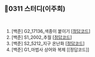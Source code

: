 ## 📘0311 스터디(이주희)
</br>

1. [백준] G2_17136_색종이 붙이기 [[정답코드](색종이붙이기.java)]
2. [백준] S1_2002_추월 [[정답코드](추월.java)]
3. [백준] S2_5212_지구 온난화 [[정답코드](지구온난화.java)]
4. [백준] G1_마법사 상어와 복제 [[정답코드]]
